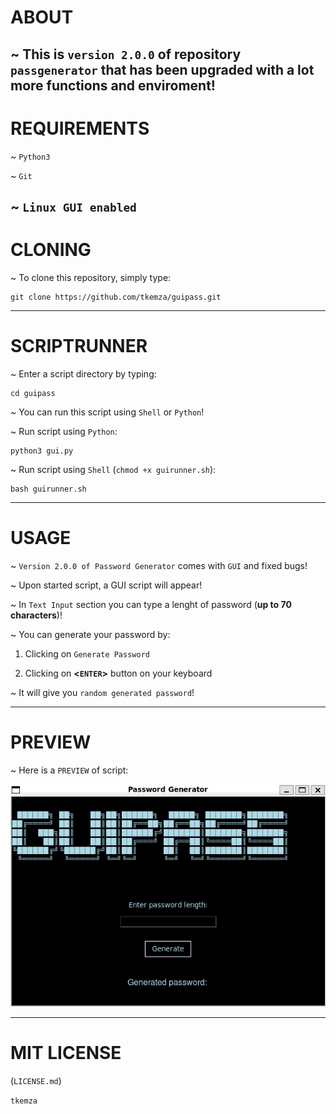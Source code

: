 # ABOUT

~ This is `version 2.0.0` of repository `passgenerator` that has been upgraded with a lot more functions and enviroment!
------
# REQUIREMENTS

~ `Python3`

~ `Git`

~ `Linux GUI enabled`
------
# CLONING

~ To clone this repository, simply type:

    git clone https://github.com/tkemza/guipass.git
------
# SCRIPTRUNNER

~ Enter a script directory by typing:

    cd guipass

~ You can run this script using `Shell` or `Python`!

~ Run script using `Python`:

    python3 gui.py

~ Run script using `Shell` (`chmod +x guirunner.sh`):

    bash guirunner.sh

------
# USAGE 

~ `Version 2.0.0 of Password Generator` comes with `GUI` and fixed bugs!

~ Upon started script, a GUI script will appear!

~ In `Text Input` section you can type a lenght of password (**up to 70 characters**)!

~ You can generate your password by:

1. Clicking on `Generate Password`

2. Clicking on **<`ENTER`>** button on your keyboard

~ It will give you `random generated password`!

------
# PREVIEW

~ Here is a `PREVIEW` of script:

![gui](gui.png)

------
# MIT LICENSE

(`LICENSE.md`)

`tkemza`
